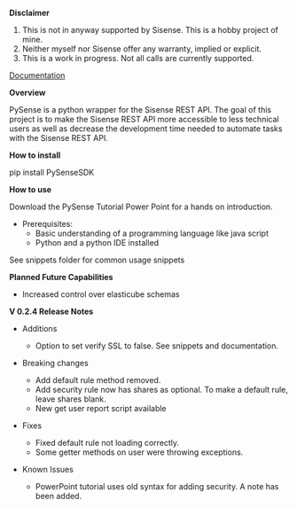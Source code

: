 **Disclaimer**

1. This is not in anyway supported by Sisense. This is a hobby project of mine. 
2. Neither myself nor Sisense offer any warranty, implied or explicit. 
3. This is a work in progress. Not all calls are currently supported. 

[Documentation](https://htmlpreview.github.io/?https://github.com/nathangiusti/PySense/blob/master/Documentation/index.html)

**Overview**

PySense is a python wrapper for the Sisense REST API. The goal of this project is to make the Sisense REST API more accessible to less technical users as well as decrease the development time needed to automate tasks with the Sisense REST API.

**How to install**

pip install PySenseSDK

**How to use**

Download the PySense Tutorial Power Point for a hands on introduction. 
- Prerequisites:
    - Basic understanding of a programming language like java script
    - Python and a python IDE installed

See snippets folder for common usage snippets

**Planned Future Capabilities**

- Increased control over elasticube schemas

**V 0.2.4 Release Notes**

- Additions
    - Option to set verify SSL to false. See snippets and documentation.

- Breaking changes
    - Add default rule method removed. 
    - Add security rule now has shares as optional. To make a default rule, leave shares blank.
    - New get user report script available
    
- Fixes
    - Fixed default rule not loading correctly. 
    - Some getter methods on user were throwing exceptions. 
	
- Known Issues
    - PowerPoint tutorial uses old syntax for adding security. A note has been added.



    
   
